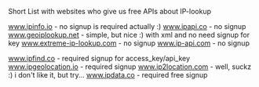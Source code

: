 Short List with websites who give us free APIs about IP-lookup

www.ipinfo.io - no signup is required actually :)
www.ipapi.co - no signup
www.geoiplookup.net - simple, but nice :) with xml and no need signup for key
www.extreme-ip-lookup.com - no signup
www.ip-api.com - no signup

www.ipfind.co - required signup for access_key/api_key
www.ipgeolocation.io - required signup
www.ip2location.com - well,  suckz :) i don't like it, but try...
www.ipdata.co - required free signup

